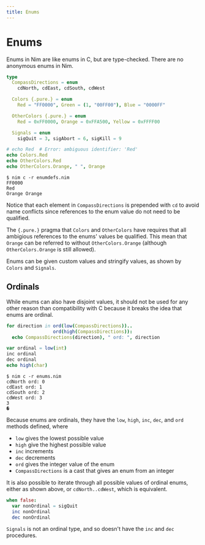 ```yaml
---
title: Enums
---
```

# Enums
Enums in Nim are like enums in C, but are type-checked. There are no anonymous enums in Nim.

``` nim
type
  CompassDirections = enum
    cdNorth, cdEast, cdSouth, cdWest

  Colors {.pure.} = enum
    Red = "FF0000", Green = (1, "00FF00"), Blue = "0000FF"

  OtherColors {.pure.} = enum
    Red = 0xFF0000, Orange = 0xFFA500, Yellow = 0xFFFF00

  Signals = enum
    sigQuit = 3, sigAbort = 6, sigKill = 9

# echo Red  # Error: ambiguous identifier: 'Red'
echo Colors.Red
echo OtherColors.Red
echo OtherColors.Orange, " ", Orange
```

```console
$ nim c -r enumdefs.nim
FF0000
Red
Orange Orange
```

Notice that each element in `CompassDirections` is prepended with `cd` to avoid name conflicts since references to the enum value do not need to be qualified.

The `{.pure.}` pragma that `Colors` and `OtherColors` have requires that all ambigious references to the enums' values be qualified. This mean that `Orange` can be referred to without `OtherColors.Orange` (although `OtherColors.Orange` is still allowed).

Enums can be given custom values and stringify values, as shown by `Colors` and `Signals`.

## Ordinals

While enums can also have disjoint values, it should not be used for any other reason than compatibility with C because it breaks the idea that enums are ordinal.

``` nim
for direction in ord(low(CompassDirections))..
                 ord(high(CompassDirections)):
  echo CompassDirections(direction), " ord: ", direction

var ordinal = low(int)
inc ordinal
dec ordinal
echo high(char)
```
```console
$ nim c -r enums.nim
cdNorth ord: 0
cdEast ord: 1
cdSouth ord: 2
cdWest ord: 3
3
�
```

Because enums are ordinals, they have the `low`, `high`, `inc`, `dec`, and `ord` methods defined, where

 - `low` gives the lowest possible value
 - `high` give the highest possible value
 - `inc` increments
 - `dec` decrements
 - `ord` gives the integer value of the enum
 - `CompassDirections` is a cast that gives an enum from an integer

It is also possible to iterate through all possible values of ordinal enums, either as shown above, or `cdNorth..cdWest`, which is equivalent.


``` nim
when false:
  var nonOrdinal = sigQuit
  inc nonOrdinal
  dec nonOrdinal
```

`Signals` is not an ordinal type, and so doesn't have the `inc` and `dec` procedures.
